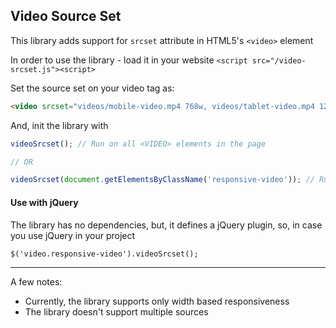 ## Video Source Set

This library adds support for `srcset` attribute in HTML5's `<video>` element

In order to use the library - load it in your website
`<script src="/video-srcset.js"><script>`

Set the source set on your video tag as:
```html
<video srcset="videos/mobile-video.mp4 768w, videos/tablet-video.mp4 1200w, videos/desktop-video.mp4 1920w"></video>
```

And, init the library with
 
```js
videoSrcset(); // Run on all <VIDEO> elements in the page

// OR 

videoSrcset(document.getElementsByClassName('responsive-video')); // Run only on <VIDEO> tags with class responsive-video
```
 

#### Use with jQuery

The library has no dependencies, but, it defines a jQuery plugin, so, in case you use jQuery in your project

```
$('video.responsive-video').videoSrcset();
```

---

A few notes:
* Currently, the library supports only width based responsiveness
* The library doesn't support multiple sources